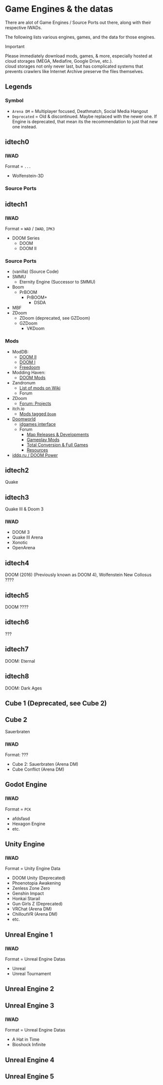 # Game Engines & the datas

There are alot of Game Engines / Source Ports out there, along with their respective IWADs.

The following lists various engines, games, and the data for those engines.

> [!IMPORTANT]  
> Please immediately download mods, games, & more, especially hosted at cloud storages (MEGA, Mediafire, Google Drive, etc.).  
> cloud storages not only never last, but has complicated systems that prevents crawlers like Internet Archive preserve the files themselves.

## Legends

### Symbol

- `Arena DM` = Multiplayer focused, Deathmatch, Social Media Hangout
- `Deprecated` = Old & discontinued. Maybe replaced with the newer one. If Engine is deprecated, that mean its the recommendation to just that new one instead.

## idtech0

### IWAD

Format = `...`

- Wolfenstein-3D

### Source Ports

## idtech1

### IWAD

Format = `WAD` / `IWAD`, `IPK3`

- DOOM Series
    - DOOM
    - DOOM II

### Source Ports

- (vanilla) (Source Code)
- SMMU
    - Eternity Engine (Successor to SMMU)
- Boom
    - PrBOOM
        - PrBOOM+
            - DSDA
- MBF
- ZDoom
    - ZDoom (deprecated, see GZDoom)
    - GZDoom
        - VKDoom

### Mods

- ModDB:
    - [DOOM II](https://www.moddb.com/games/doom-ii/mods)
    - [DOOM I](https://www.moddb.com/games/doom/mods)
    - [Freedoom](https://www.moddb.com/games/freedoom/mods)
- Modding Haven:
    - [DOOM Mods](https://moddinghaven.com/mediawiki/index.php/Doom_engine_mods)
- Zandronum
    - [List of mods on Wiki](https://wiki.zandronum.com/List_of_mods)
    - Forum
- ZDoom
    - [Forum: Projects](https://forum.zdoom.org/viewforum.php?f=41&sid=676010c5a544e52c9534d236bcc18ff4)
- itch.io
    - [Mods tagged `Doom`](https://itch.io/game-mods/tag-doom)
- [Doomworld](https://doomworld.com)
    - [idgames interface](https://www.doomworld.com/idgames)
    - Forum
        - [Map Releases & Developments](https://www.doomworld.com/forum/4-map-releases-development/)
        - [Gameplay Mods](https://www.doomworld.com/forum/83-gameplay-mods/)
        - [Total Conversion & Full Games](https://www.doomworld.com/forum/86-total-conversions-full-games/)
        - [Resources](https://www.doomworld.com/forum/80-resources/)
- [iddq.ru / DOOM Power](https://iddqd.ru/)

## idtech2

Quake

## idtech3

Quake III & Doom 3

### IWAD

- DOOM 3
- Quake III Arena
- Xonotic
- OpenArena

## idtech4

DOOM (2016) (Previously known as DOOM 4), Wolfenstein New Collosus ????

## idtech5

DOOM ????

## idtech6

???

## idtech7

DOOM: Eternal

## idtech8

DOOM: Dark Ages

## Cube 1 (Deprecated, see Cube 2)

## Cube 2

Sauerbraten

### IWAD

Format: ???

- Cube 2: Sauerbraten (Arena DM)
- Cube Conflict (Arena DM)

## Godot Engine

### IWAD

Format = `PCK`

- afdsfasd
- Hexagon Engine
- etc.

## Unity Engine

### IWAD

Format = Unity Engine Data

- DOOM Unity (Deprecated)
- Phoenotopia Awakening
- Zenless Zone Zero
- Genshin Impact
- Honkai Starail
- Gun Girls Z (Deprecated)
- VRChat (Arena DM)
- ChilloutVR (Arena DM)
- etc.

## Unreal Engine 1

### IWAD

Format = Unreal Engine Datas

- Unreal
- Unreal Tournament

## Unreal Engine 2

## Unreal Engine 3

### IWAD

Format = Unreal Engine Datas

- A Hat in Time
- Bioshock Infinite

## Unreal Engine 4

## Unreal Engine 5